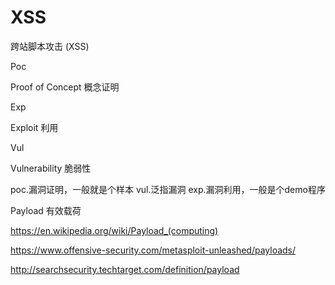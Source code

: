 # XSS  



跨站脚本攻击 (XSS)



Poc

Proof of Concept 概念证明 

Exp

Exploit 利用

Vul

Vulnerability 脆弱性 


poc.漏洞证明，一般就是个样本
vul.泛指漏洞
exp.漏洞利用，一般是个demo程序




Payload 有效载荷

https://en.wikipedia.org/wiki/Payload_(computing)

https://www.offensive-security.com/metasploit-unleashed/payloads/

http://searchsecurity.techtarget.com/definition/payload



